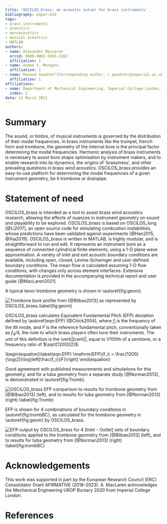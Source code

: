 ```yaml
---
title: 'OSCILOS_brass: an acoustic solver for brass instruments'
bibliography: paper.bib
tags:
- brass instruments
- acoustics
- aeroacoustics
- musical acoustics
- MATLAB
authors:
- name: Alexander MacLaren
  orcid: 0000-0002-5835-216X
  affiliation: 1
- name: Aimee S. Morgans
  affiliation: 1
- name: Renaud Gaudron^[Corresponding author, r.gaudron\@imperial.ac.uk]
  affiliation: 1
affiliations:
- name: Department of Mechanical Engineering, Imperial College London, UK
  index: 1
date: 13 March 2021
---
```


# Summary

 The sound, or timbre, of musical instruments is governed by the 
 distribution of their modal frequencies. In brass instruments like the 
 trumpet, french horn and trombone, the geometry of the internal bore 
 is the principal factor determining the modal frequencies. Harmonic 
 analysis of brass instruments is necessary to assist bore shape 
 optimisation by instrument makers, and to enable research into lip 
 dynamics, the origins of 'brassiness', and other prevailing questions 
 in brass wind acoustics. OSCILOS_brass provides an easy-to-use 
 platform for determining the modal frequencies of a given instrument 
 geometry, be it trombone or drainpipe.


# Statement of need

OSCILOS_brass is intended as a tool to assist brass wind acoustics 
research, allowing the effects of nuances in instrument geometry on 
sound and playability to be explored. OSCILOS_brass is based on 
OSCILOS_long [@Li2017], an open source code for simulating 
combustion instabilities, whose predictions have been validated against experiments [@Han2015, @Xia2019]. OSCILOS_brass is written in MATLAB, is highly modular, and 
is straightforward to run and edit. It represents an instrument bore as 
a sequence of connected cylindrical finite elements, using a 1-D plane 
wave approximation. A variety of inlet and exit acoustic boundary 
conditions are available, including open, closed, Levine-Schwinger and 
user-defined boundary conditions. The mean flow is calculated assuming 
1-D flow conditions, with changes only across element interfaces. 
Extensive documentation is provided in the accompanying technical 
report and user guide [@MacLaren2021].

A typical tenor trombone geometry is shown in \autoref{fig:geom}.

![Trombone bore profile from [@Bilbao2013] as represented by 
OSCILOS_brass.\label{fig:geom}](figures/TromboneGeometry.png)

OSCILOS_brass calculates Equivalent Fundamental Pitch (EFP) deviation 
defined by \autoref{eqn:EFP} [@Chick2004], where 
$f_i$ is the frequency of the $i$th mode, and $F$ is the reference 
fundamental pitch, conventionally taken as $f_4/4$, the note to which 
brass players often tune their instruments. The unit of this definition 
is the \verb|[cent]|, equal to $1/100$th of a semitone, or a frequency 
ratio of $\sqrt[1200]{2}$.

\begin{equation}\label{eqn:EFP}
	\mathrm{EFP}(f_i) = \frac{1200}{\log(2)}\log\left[\frac{f_i}{iF}\right]
\end{equation}

Good agreement with published measurements and simulations for this 
geometry, and for a tuba geometry from a separate study [@Norman2013], 
is demonstrated in \autoref{fig:Tromb}.

![OSCILOS_brass EFP comparison to results for trombone geometry from 
[@Bilbao2013] (left), and to results for tuba geometry from 
[@Norman2013] (right).\label{fig:Tromb}](figures/TromboneTubaEFP.png)

EFP is shown for 4 combinations of boundary 
conditions in \autoref{fig:trombBC}, as calculated for 
the trombone geometry in \autoref{fig:geom} by OSCILOS_brass.

![EFP output by OSCILOS_brass for 4 \[Inlet - Outlet\] sets of boundary 
conditions applied to the trombone geometry from 
[@Bilbao2013] (left), and to results for tuba geometry from 
[@Norman2013] (right) \label{fig:trombBC}](figures/TromboneTubaBCsEFP.png)

# Acknowledgements

This work was supported in part by the European Research Council (ERC) 
Consolidator Grant AFIRMATIVE (2018–2023). A. MacLaren acknowledges the 
Mechanical Engineering UROP Bursary 2020 from Imperial College London.

# References
